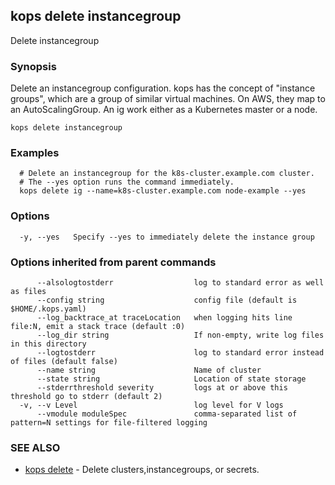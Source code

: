 
<!--- This file is automatically generated by make gen-cli-docs; changes should be made in the go CLI command code (under cmd/kops) -->

## kops delete instancegroup

Delete instancegroup

### Synopsis


Delete an instancegroup configuration.  kops has the concept of "instance groups", which are a group of similar virtual machines. On AWS, they map to an AutoScalingGroup. An ig work either as a Kubernetes master or a node.

```
kops delete instancegroup
```

### Examples

```
  # Delete an instancegroup for the k8s-cluster.example.com cluster.
  # The --yes option runs the command immediately.
  kops delete ig --name=k8s-cluster.example.com node-example --yes
```

### Options

```
  -y, --yes   Specify --yes to immediately delete the instance group
```

### Options inherited from parent commands

```
      --alsologtostderr                  log to standard error as well as files
      --config string                    config file (default is $HOME/.kops.yaml)
      --log_backtrace_at traceLocation   when logging hits line file:N, emit a stack trace (default :0)
      --log_dir string                   If non-empty, write log files in this directory
      --logtostderr                      log to standard error instead of files (default false)
      --name string                      Name of cluster
      --state string                     Location of state storage
      --stderrthreshold severity         logs at or above this threshold go to stderr (default 2)
  -v, --v Level                          log level for V logs
      --vmodule moduleSpec               comma-separated list of pattern=N settings for file-filtered logging
```

### SEE ALSO
* [kops delete](kops_delete.md)	 - Delete clusters,instancegroups, or secrets.

